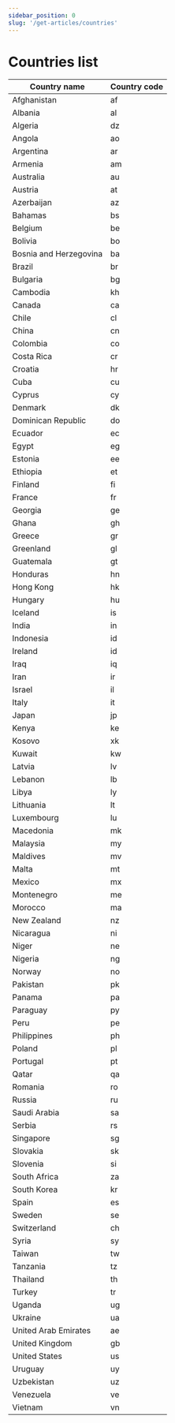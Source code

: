 ```yaml
---
sidebar_position: 0
slug: '/get-articles/countries'
---
```


# Countries list

| Country name           | Country code |
|------------------------|--------------|
| Afghanistan            | af           |
| Albania                | al           |
| Algeria                | dz           |
| Angola                 | ao           |
| Argentina              | ar           |
| Armenia                | am           |
| Australia              | au           |
| Austria                | at           |
| Azerbaijan             | az           |
| Bahamas                | bs           |
| Belgium                | be           |
| Bolivia                | bo           |
| Bosnia and Herzegovina | ba           |
| Brazil                 | br           |
| Bulgaria               | bg           |
| Cambodia               | kh           |
| Canada                 | ca           |
| Chile                  | cl           |
| China                  | cn           |
| Colombia               | co           |
| Costa Rica             | cr           |
| Croatia                | hr           |
| Cuba                   | cu           |
| Cyprus                 | cy           |
| Denmark                | dk           |
| Dominican Republic     | do           |
| Ecuador                | ec           |
| Egypt                  | eg           |
| Estonia                | ee           |
| Ethiopia               | et           |
| Finland                | fi           |
| France                 | fr           |
| Georgia                | ge           |
| Ghana                  | gh           |
| Greece                 | gr           |
| Greenland              | gl           |
| Guatemala              | gt           |
| Honduras               | hn           |
| Hong Kong              | hk           |
| Hungary                | hu           |
| Iceland                | is           |
| India                  | in           |
| Indonesia              | id           |
| Ireland                | id           |
| Iraq                   | iq           |
| Iran                   | ir           |
| Israel                 | il           |
| Italy                  | it           |
| Japan                  | jp           |
| Kenya                  | ke           |
| Kosovo                 | xk           |
| Kuwait                 | kw           |
| Latvia                 | lv           |
| Lebanon                | lb           |
| Libya                  | ly           |
| Lithuania              | lt           |
| Luxembourg             | lu           |
| Macedonia              | mk           |
| Malaysia               | my           |
| Maldives               | mv           |
| Malta                  | mt           |
| Mexico                 | mx           |
| Montenegro             | me           |
| Morocco                | ma           |
| New Zealand            | nz           |
| Nicaragua              | ni           |
| Niger                  | ne           |
| Nigeria                | ng           |
| Norway                 | no           |
| Pakistan               | pk           |
| Panama                 | pa           |
| Paraguay               | py           |
| Peru                   | pe           |
| Philippines            | ph           |
| Poland                 | pl           |
| Portugal               | pt           |
| Qatar                  | qa           |
| Romania                | ro           |
| Russia                 | ru           |
| Saudi Arabia           | sa           |
| Serbia                 | rs           |
| Singapore              | sg           |
| Slovakia               | sk           |
| Slovenia               | si           |
| South Africa           | za           |
| South Korea            | kr           |
| Spain                  | es           |
| Sweden                 | se           |
| Switzerland            | ch           |
| Syria                  | sy           |
| Taiwan                 | tw           |
| Tanzania               | tz           |
| Thailand               | th           |
| Turkey                 | tr           |
| Uganda                 | ug           |
| Ukraine                | ua           |
| United Arab Emirates   | ae           |
| United Kingdom         | gb           |
| United States          | us           |
| Uruguay                | uy           |
| Uzbekistan             | uz           |
| Venezuela              | ve           |
| Vietnam                | vn           |


